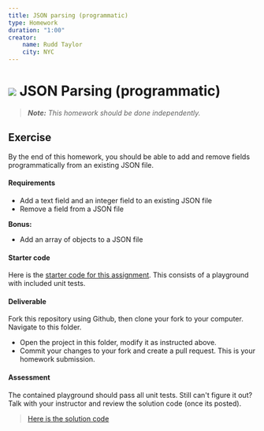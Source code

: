 ```yaml
---
title: JSON parsing (programmatic)
type: Homework
duration: "1:00"
creator:
    name: Rudd Taylor
    city: NYC
---
```


# ![](https://ga-dash.s3.amazonaws.com/production/assets/logo-9f88ae6c9c3871690e33280fcf557f33.png) JSON Parsing (programmatic)

> ***Note:*** _This homework should be done independently._

## Exercise

By the end of this homework, you should be able to add and remove fields programmatically from an existing JSON file.

#### Requirements

- Add a text field and an integer field to an existing JSON file
- Remove a field from a JSON file

**Bonus:**

- Add an array of objects to a JSON file

#### Starter code

Here is the [starter code for this assignment](/starter-code). This consists of a playground with included unit tests.

#### Deliverable

Fork this repository using Github, then clone your fork to your computer. Navigate to this folder. 
- Open the project in this folder, modify it as instructed above.
- Commit your changes to your fork and create a pull request. This is your homework submission.

#### Assessment

The contained playground should pass all unit tests. Still can't figure it out? Talk with your instructor and review the solution code (once its posted).

 > [Here is the solution code](/solution-code)